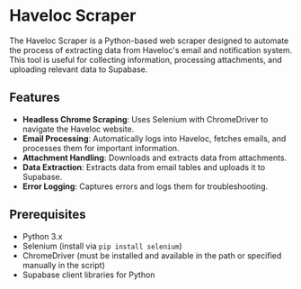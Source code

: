 # Haveloc Scraper

The Haveloc Scraper is a Python-based web scraper designed to automate the process of extracting data from Haveloc's email and notification system. This tool is useful for collecting information, processing attachments, and uploading relevant data to Supabase.

## Features

- **Headless Chrome Scraping**: Uses Selenium with ChromeDriver to navigate the Haveloc website.
- **Email Processing**: Automatically logs into Haveloc, fetches emails, and processes them for important information.
- **Attachment Handling**: Downloads and extracts data from attachments.
- **Data Extraction**: Extracts data from email tables and uploads it to Supabase.
- **Error Logging**: Captures errors and logs them for troubleshooting.

## Prerequisites

- Python 3.x
- Selenium (install via `pip install selenium`)
- ChromeDriver (must be installed and available in the path or specified manually in the script)
- Supabase client libraries for Python
